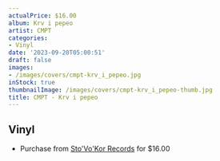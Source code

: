 ```yaml
---
actualPrice: $16.00
album: Krv i pepeo
artist: CMPT
categories:
- Vinyl
date: '2023-09-20T05:00:51'
draft: false
images:
- /images/covers/cmpt-krv_i_pepeo.jpg
inStock: true
thumbnailImage: /images/covers/cmpt-krv_i_pepeo-thumb.jpg
title: CMPT - Krv i pepeo
---
```


## Vinyl
* Purchase from [Sto'Vo'Kor Records](https://stovokor-records.com/products/cmpt-krv-i-pepeo) for $16.00
